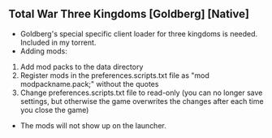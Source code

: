 ## Total War Three Kingdoms [Goldberg] [Native]
- Goldberg's special specific client loader for three kingdoms is needed. Included in my torrent.
- Adding mods:

1. Add mod packs to the data directory
2. Register mods in the preferences.scripts.txt file as "mod modpackname.pack;" without the quotes
3. Change preferences.scripts.txt file to read-only (you can no longer save settings, but otherwise the game overwrites the changes after each time you close the game)<br>

- The mods will not show up on the launcher.